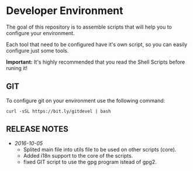 Developer Environment
=====================

The goal of this repository is to assemble scripts that will help you to configure your environment.

Each tool that need to be configured have it's own script, so you can easily configure just some tools.

**Important:** It's highly recommended that you read the Shell Scripts before runing it!

GIT
---------------------

To configure git on your environment use the following command:

```ssh
curl -sSL https://bit.ly/gitdevel | bash
```


RELEASE NOTES
---------------------

* *2016-10-05*
  * Splited main file into utils file to be used on other scripts (core).
  * Added i18n support to the core of the scripts.
  * fixed GIT script to use the gpg program istead of gpg2.
